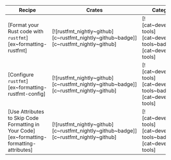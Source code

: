 | Recipe | Crates | Categories |
|---|---|---|
| [Format your Rust code with `rustfmt`][ex~formatting-rustfmt] | [![rustfmt_nightly~github][c~rustfmt_nightly~github~badge]][c~rustfmt_nightly~github] | [![cat~development-tools][cat~development-tools~badge]][cat~development-tools] |
| [Configure `rustfmt`][ex~formatting-rustfmt-config] | [![rustfmt_nightly~github][c~rustfmt_nightly~github~badge]][c~rustfmt_nightly~github] | [![cat~development-tools][cat~development-tools~badge]][cat~development-tools] |
| [Use Attributes to Skip Code Formatting in Your Code][ex~formatting-formatting-attributes] | [![rustfmt_nightly~github][c~rustfmt_nightly~github~badge]][c~rustfmt_nightly~github] | [![cat~development-tools][cat~development-tools~badge]][cat~development-tools] |
